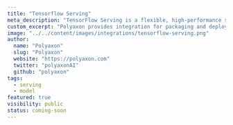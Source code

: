 ```yaml
---
title: "Tensorflow Serving"
meta_description: "TensorFlow Serving is a flexible, high-performance serving system for machine learning models, designed for production environments."
custom_excerpt: "Polyaxon provides integration for packaging and deploying models using Tensorflow Serving."
image: "../../content/images/integrations/tensorflow-serving.png"
author:
  name: "Polyaxon"
  slug: "Polyaxon"
  website: "https://polyaxon.com"
  twitter: "polyaxonAI"
  github: "polyaxon"
tags: 
  - serving
  - model
featured: true
visibility: public
status: coming-soon
---
```

